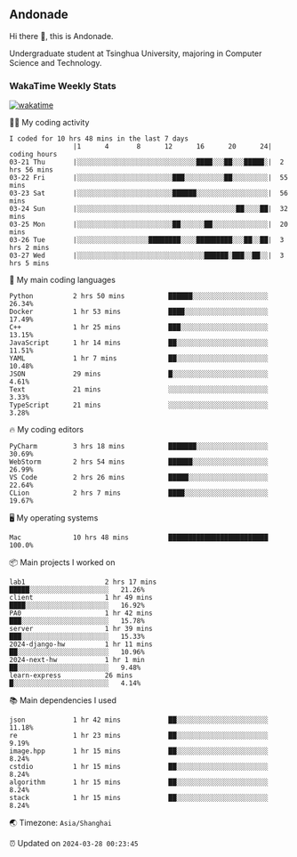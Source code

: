 ## Andonade

Hi there 👋, this is Andonade.

Undergraduate student at Tsinghua University, majoring in Computer Science and Technology.

### WakaTime Weekly Stats

[![wakatime](https://wakatime.com/badge/user/018bd8cc-ca3d-4a3e-a11d-74879d0e0c99.svg)](https://wakatime.com/@018bd8cc-ca3d-4a3e-a11d-74879d0e0c99)

🧑‍💻 My coding activity 

```text
I coded for 10 hrs 48 mins in the last 7 days
          		|1      4       8      12      16      20      24|	coding hours
03-21 Thu		|░░░░░░░░░░░░░░░░░░░░░░░░░░░░░░████░░░██░░░█████░|	2 hrs 56 mins
03-22 Fri		|░░░░░░░░░░░░░░░░░░░░░░░░███░░░░░░░░░░██░░░░░░░░░|	55 mins
03-23 Sat		|░░░░░░░░░░░░░░░░░░░░░░░░██████░░░░░░░░░░░░░░░░░░|	56 mins
03-24 Sun		|░░░░░░░░░░░░░░░░░░░░░░░░░░░░░░░░░░░░░░░░██░░░░██|	32 mins
03-25 Mon		|░░░░░░░░░░░░░░░░░░░░░░░░██░░░░░░██░░░░░░░░░░░░░░|	20 mins
03-26 Tue		|░░░░░░░░░░░░░░░░░░████████░░░░█████████░░░██░░██|	3 hrs 2 mins
03-27 Wed		|░░░░░░░░░░░░░░░░░░░░░░░░░░░░░░░░██████░███░░██░░|	3 hrs 5 mins
```

🌱 My main coding languages 

```text
Python         	2 hrs 50 mins       	██████░░░░░░░░░░░░░░░░░░░	26.34%
Docker         	1 hr 53 mins        	████░░░░░░░░░░░░░░░░░░░░░	17.49%
C++            	1 hr 25 mins        	███░░░░░░░░░░░░░░░░░░░░░░	13.15%
JavaScript     	1 hr 14 mins        	██░░░░░░░░░░░░░░░░░░░░░░░	11.51%
YAML           	1 hr 7 mins         	██░░░░░░░░░░░░░░░░░░░░░░░	10.48%
JSON           	29 mins             	█░░░░░░░░░░░░░░░░░░░░░░░░	4.61%
Text           	21 mins             	░░░░░░░░░░░░░░░░░░░░░░░░░	3.33%
TypeScript     	21 mins             	░░░░░░░░░░░░░░░░░░░░░░░░░	3.28%
```

🔥 My coding editors 

```text
PyCharm        	3 hrs 18 mins       	███████░░░░░░░░░░░░░░░░░░	30.69%
WebStorm       	2 hrs 54 mins       	██████░░░░░░░░░░░░░░░░░░░	26.99%
VS Code        	2 hrs 26 mins       	█████░░░░░░░░░░░░░░░░░░░░	22.64%
CLion          	2 hrs 7 mins        	████░░░░░░░░░░░░░░░░░░░░░	19.67%
```

🖥️ My operating systems 

```text
Mac            	10 hrs 48 mins      	█████████████████████████	100.0%
```

📦 Main projects I worked on 

```text
lab1                	2 hrs 17 mins       	█████░░░░░░░░░░░░░░░░░░░░	21.26%
client              	1 hr 49 mins        	████░░░░░░░░░░░░░░░░░░░░░	16.92%
PA0                 	1 hr 42 mins        	███░░░░░░░░░░░░░░░░░░░░░░	15.78%
server              	1 hr 39 mins        	███░░░░░░░░░░░░░░░░░░░░░░	15.33%
2024-django-hw      	1 hr 11 mins        	██░░░░░░░░░░░░░░░░░░░░░░░	10.96%
2024-next-hw        	1 hr 1 min          	██░░░░░░░░░░░░░░░░░░░░░░░	9.48%
learn-express       	26 mins             	█░░░░░░░░░░░░░░░░░░░░░░░░	4.14%
```

📚 Main dependencies I used 

```text
json           	1 hr 42 mins        	██░░░░░░░░░░░░░░░░░░░░░░░	11.18%
re             	1 hr 23 mins        	██░░░░░░░░░░░░░░░░░░░░░░░	9.19%
image.hpp      	1 hr 15 mins        	██░░░░░░░░░░░░░░░░░░░░░░░	8.24%
cstdio         	1 hr 15 mins        	██░░░░░░░░░░░░░░░░░░░░░░░	8.24%
algorithm      	1 hr 15 mins        	██░░░░░░░░░░░░░░░░░░░░░░░	8.24%
stack          	1 hr 15 mins        	██░░░░░░░░░░░░░░░░░░░░░░░	8.24%
```

🌏 Timezone: `Asia/Shanghai`

⏰ Updated on `2024-03-28 00:23:45`